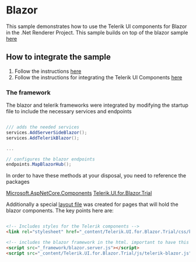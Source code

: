 # Blazor

This sample demonstrates how to use the Telerik UI components for Blazor in the .Net Renderer Project.
This sample builds on top of the blazor sample [here](../blazor/Readme.md)

## How to integrate the sample

1. Follow the instructions [here](../blazor/Readme.md)
2. Follow the instructions for integrating the Telerik UI Components [here](https://docs.telerik.com/blazor-ui/getting-started/server-blazor)

### The framework
The blazor and telerik frameworks were integrated by modifying the startup file to include the necessary services and endpoints

``` c#

/// adds the needed services
services.AddServerSideBlazor();
services.AddTelerikBlazor();

...

// configures the blazor endpoints
endpoints.MapBlazorHub();

```

In order to have these methods at your disposal, you need to reference the packages

[Microsoft.AspNetCore.Components](./blazor-dev-tools.csproj)
[Telerik.UI.for.Blazor.Trial](./blazor-dev-tools.csproj)

Additionally a special [layout file](./Views/Shared/BlazorLayout.cshtml) was created for pages that will hold the blazor components. The key points here are:

``` html

<!-- Includes styles for the Telerik components -->
<link rel="stylesheet" href="_content/Telerik.UI.for.Blazor.Trial/css/kendo-theme-default/all.css" />

<!-- includes the blazor framework in the html. important to have this right before the closing body tag -->
<script src="_framework/blazor.server.js"></script>
<script src="_content/Telerik.UI.for.Blazor.Trial/js/telerik-blazor.js" defer></script>

```
